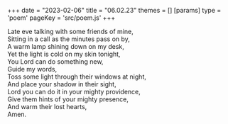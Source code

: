 +++
date = "2023-02-06"
title = "06.02.23"
themes = []
[params]
  type = 'poem'
  pageKey = 'src/poem.js'
+++

Late eve talking with some friends of mine,  
Sitting in a call as the minutes pass on by,  
A warm lamp shining down on my desk,  
Yet the light is cold on my skin tonight,  
You Lord can do something new,  
Guide my words,  
Toss some light through their windows at night,  
And place your shadow in their sight,  
Lord you can do it in your mighty providence,  
Give them hints of your mighty presence,  
And warm their lost hearts,  
Amen.
